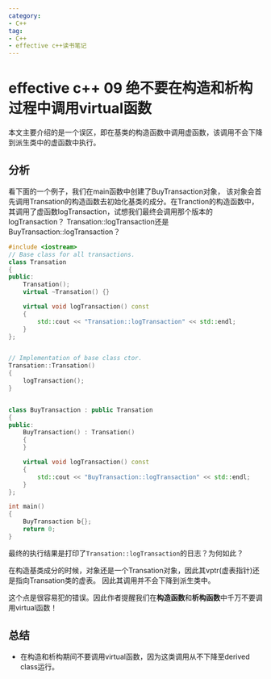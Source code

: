 ```yaml
---
category: 
- C++
tag:
- C++
- effective c++读书笔记
---
```


# effective c++ 09 绝不要在构造和析构过程中调用virtual函数

本文主要介绍的是一个误区，即在基类的构造函数中调用虚函数，该调用不会下降到派生类中的虚函数中执行。


## 分析

看下面的一个例子，我们在main函数中创建了BuyTransaction对象， 该对象会首先调用Transation的构造函数去初始化基类的成分。在Tranction的构造函数中，其调用了虚函数logTransaction，试想我们最终会调用那个版本的logTransaction？ Transation::logTransaction还是BuyTransaction::logTransaction？

```cpp
#include <iostream>
// Base class for all transactions.
class Transation
{
public:
	Transation();
	virtual ~Transation() {}

	virtual void logTransaction() const
	{
        std::cout << "Transation::logTransaction" << std::endl;
	}
};


// Implementation of base class ctor.
Transation::Transation()
{
	logTransaction();
}


class BuyTransaction : public Transation
{
public:
	BuyTransaction() : Transation()
	{
	}

	virtual void logTransaction() const
	{
        std::cout << "BuyTransaction::logTransaction" << std::endl;
	}
};

int main()
{
	BuyTransaction b{};
	return 0;
}
```

最终的执行结果是打印了```Transation::logTransaction```的日志？为何如此？

在构造基类成分的时候，对象还是一个Transation对象，因此其vptr(虚表指针)还是指向Transation类的虚表。 因此其调用并不会下降到派生类中。

这个点是很容易犯的错误。因此作者提醒我们在**构造函数**和**析构函数**中千万不要调用virtual函数！

## 总结

- 在构造和析构期间不要调用virtual函数，因为这类调用从不下降至derived class运行。
